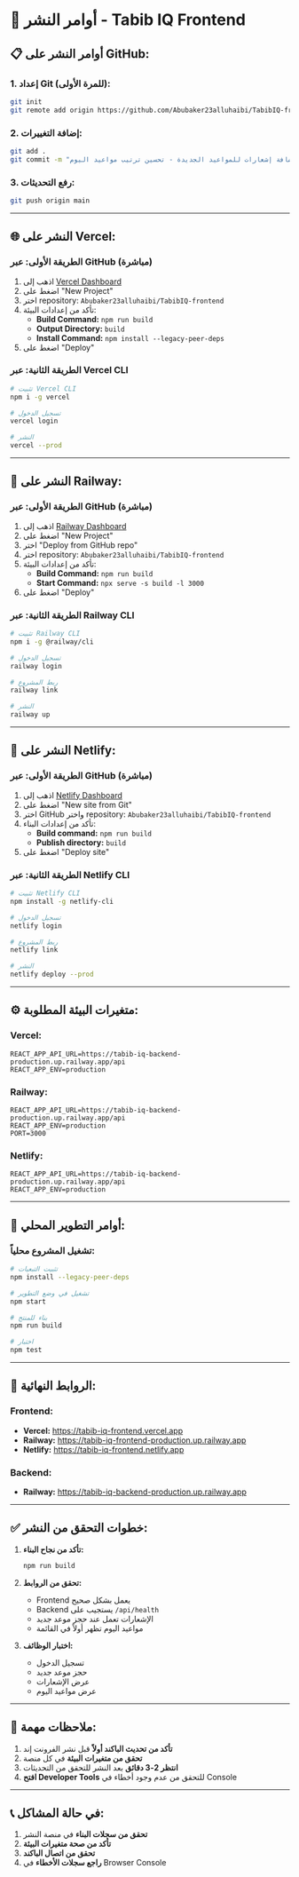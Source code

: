 # 🚀 أوامر النشر - Tabib IQ Frontend

## 📋 **أوامر النشر على GitHub:**

### **1. إعداد Git (للمرة الأولى):**
```bash
git init
git remote add origin https://github.com/Abubaker23alluhaibi/TabibIQ-frontend.git
```

### **2. إضافة التغييرات:**
```bash
git add .
git commit -m "إصلاح مشاكل الإشعارات والمواعيد - إضافة إشعارات للمواعيد الجديدة - تحسين ترتيب مواعيد اليوم"
```

### **3. رفع التحديثات:**
```bash
git push origin main
```

---

## 🌐 **النشر على Vercel:**

### **الطريقة الأولى: عبر GitHub (مباشرة)**
1. اذهب إلى [Vercel Dashboard](https://vercel.com/dashboard)
2. اضغط على "New Project"
3. اختر repository: `Abubaker23alluhaibi/TabibIQ-frontend`
4. تأكد من إعدادات البيئة:
   - **Build Command:** `npm run build`
   - **Output Directory:** `build`
   - **Install Command:** `npm install --legacy-peer-deps`
5. اضغط على "Deploy"

### **الطريقة الثانية: عبر Vercel CLI**
```bash
# تثبيت Vercel CLI
npm i -g vercel

# تسجيل الدخول
vercel login

# النشر
vercel --prod
```

---

## 🚂 **النشر على Railway:**

### **الطريقة الأولى: عبر GitHub (مباشرة)**
1. اذهب إلى [Railway Dashboard](https://railway.app/dashboard)
2. اضغط على "New Project"
3. اختر "Deploy from GitHub repo"
4. اختر repository: `Abubaker23alluhaibi/TabibIQ-frontend`
5. تأكد من إعدادات البيئة:
   - **Build Command:** `npm run build`
   - **Start Command:** `npx serve -s build -l 3000`
6. اضغط على "Deploy"

### **الطريقة الثانية: عبر Railway CLI**
```bash
# تثبيت Railway CLI
npm i -g @railway/cli

# تسجيل الدخول
railway login

# ربط المشروع
railway link

# النشر
railway up
```

---

## 🎯 **النشر على Netlify:**

### **الطريقة الأولى: عبر GitHub (مباشرة)**
1. اذهب إلى [Netlify Dashboard](https://app.netlify.com/)
2. اضغط على "New site from Git"
3. اختر GitHub واختر repository: `Abubaker23alluhaibi/TabibIQ-frontend`
4. تأكد من إعدادات البناء:
   - **Build command:** `npm run build`
   - **Publish directory:** `build`
5. اضغط على "Deploy site"

### **الطريقة الثانية: عبر Netlify CLI**
```bash
# تثبيت Netlify CLI
npm install -g netlify-cli

# تسجيل الدخول
netlify login

# ربط المشروع
netlify link

# النشر
netlify deploy --prod
```

---

## ⚙️ **متغيرات البيئة المطلوبة:**

### **Vercel:**
```env
REACT_APP_API_URL=https://tabib-iq-backend-production.up.railway.app/api
REACT_APP_ENV=production
```

### **Railway:**
```env
REACT_APP_API_URL=https://tabib-iq-backend-production.up.railway.app/api
REACT_APP_ENV=production
PORT=3000
```

### **Netlify:**
```env
REACT_APP_API_URL=https://tabib-iq-backend-production.up.railway.app/api
REACT_APP_ENV=production
```

---

## 🔧 **أوامر التطوير المحلي:**

### **تشغيل المشروع محلياً:**
```bash
# تثبيت التبعيات
npm install --legacy-peer-deps

# تشغيل في وضع التطوير
npm start

# بناء للمنتج
npm run build

# اختبار
npm test
```

---

## 📱 **الروابط النهائية:**

### **Frontend:**
- **Vercel:** https://tabib-iq-frontend.vercel.app
- **Railway:** https://tabib-iq-frontend-production.up.railway.app
- **Netlify:** https://tabib-iq-frontend.netlify.app

### **Backend:**
- **Railway:** https://tabib-iq-backend-production.up.railway.app

---

## ✅ **خطوات التحقق من النشر:**

1. **تأكد من نجاح البناء:**
   ```bash
   npm run build
   ```

2. **تحقق من الروابط:**
   - Frontend يعمل بشكل صحيح
   - Backend يستجيب على `/api/health`
   - الإشعارات تعمل عند حجز موعد جديد
   - مواعيد اليوم تظهر أولاً في القائمة

3. **اختبار الوظائف:**
   - تسجيل الدخول
   - حجز موعد جديد
   - عرض الإشعارات
   - عرض مواعيد اليوم

---

## 🚨 **ملاحظات مهمة:**

1. **تأكد من تحديث الباكند أولاً** قبل نشر الفرونت إند
2. **تحقق من متغيرات البيئة** في كل منصة
3. **انتظر 2-3 دقائق** بعد النشر للتحقق من التحديثات
4. **افتح Developer Tools** للتحقق من عدم وجود أخطاء في Console

---

## 📞 **في حالة المشاكل:**

1. **تحقق من سجلات البناء** في منصة النشر
2. **تأكد من صحة متغيرات البيئة**
3. **تحقق من اتصال الباكند**
4. **راجع سجلات الأخطاء** في Browser Console 